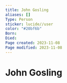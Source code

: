 ```yaml
---
title: John Gosling
aliases: []
Type: Person
sticker: lucide//user
color: "#20bf6b"
Born: 
Died: 
Page created: 2023-11-08
Page modified: 2023-11-08
---
```


# John Gosling
